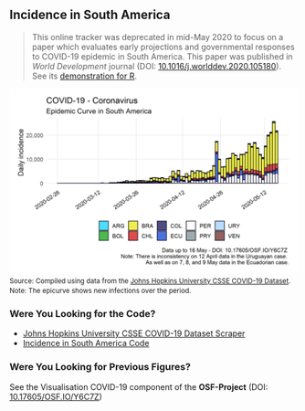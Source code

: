 ## Incidence in South America

> This online tracker was deprecated in mid-May 2020 to focus on a paper which evaluates early projections and governmental responses to COVID-19 epidemic in South America. This paper was published in *World Development* journal (DOI: [10.1016/j.worlddev.2020.105180](https://doi.org/10.1016/j.worlddev.2020.105180)). See its [demonstration for R](Early-Responses.md).

[![Incidence](https://raw.githubusercontent.com/bgonzalezbustamante/COVID-19-South-America/master/docs/images/Figures/incidence_south_america.png)](https://raw.githubusercontent.com/bgonzalezbustamante/COVID-19-South-America/master/docs/images/Figures/incidence_south_america.png)
<small>Source: Compiled using data from the [Johns Hopkins University CSSE COVID-19 Dataset](https://github.com/CSSEGISandData/COVID-19/tree/master/csse_covid_19_data/csse_covid_19_time_series).</small> <br />
<small>Note: The epicurve shows new infections over the period.</small>

### Were You Looking for the Code?

- [Johns Hopkins University CSSE COVID-19 Dataset Scraper](https://gist.github.com/bgonzalezbustamante/15363fb0d33ed373dcba16f6cf6ce17f)
- [Incidence in South America Code](https://gist.github.com/bgonzalezbustamante/996db6dde664afc75c235ecbfa75a009)

### Were You Looking for Previous Figures?

See the Visualisation COVID-19 component of the **OSF-Project** (DOI: [10.17605/OSF.IO/Y6C7Z](http://doi.org/10.17605/OSF.IO/Y6C7Z))
